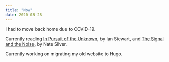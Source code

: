 ```yaml
---
title: "Now"
date: 2020-03-28
---
```


I had to move back home due to COVID-19.

Currently reading [In Pursuit of the Unknown](https://www.amazon.com/Pursuit-Equations-That-Changed-World/dp/0465085989), by Ian Stewart, and [The Signal and the Noise](https://www.amazon.com/Signal-Noise-Many-Predictions-Fail/dp/B009HL6444/ref=sr_1_2?crid=9R0I2752UEQD&dchild=1&keywords=signal+and+the+noise&qid=1585376389&s=books&sprefix=signal%2Cstripbooks%2C239&sr=1-2), by Nate Silver.

Currently working on migrating my old website to Hugo.